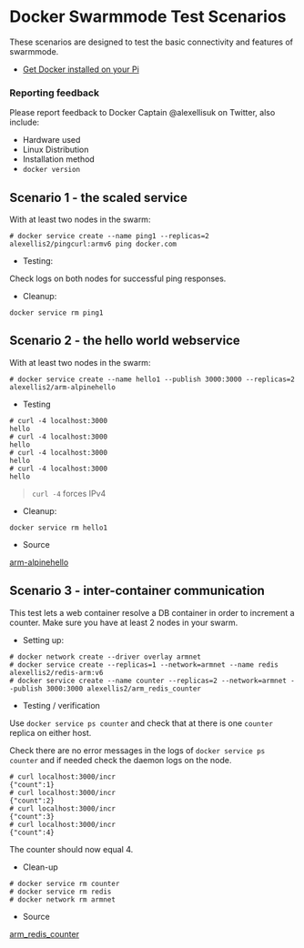 # Docker Swarmmode Test Scenarios

These scenarios are designed to test the basic connectivity and features of swarmmode.

* [Get Docker installed on your Pi](http://blog.alexellis.io/getting-started-with-docker-on-raspberry-pi/)

### Reporting feedback

Please report feedback to Docker Captain @alexellisuk on Twitter, also include:

* Hardware used
* Linux Distribution
* Installation method
* `docker version`


## Scenario 1 - the scaled service

With at least two nodes in the swarm:

```
# docker service create --name ping1 --replicas=2 alexellis2/pingcurl:armv6 ping docker.com
```

* Testing:

Check logs on both nodes for successful ping responses.

* Cleanup:

```
docker service rm ping1
```

## Scenario 2 - the hello world webservice

With at least two nodes in the swarm:

```
# docker service create --name hello1 --publish 3000:3000 --replicas=2 alexellis2/arm-alpinehello
```

* Testing

```
# curl -4 localhost:3000
hello
# curl -4 localhost:3000
hello
# curl -4 localhost:3000
hello
# curl -4 localhost:3000
hello
```

> `curl -4` forces IPv4

* Cleanup:

```
docker service rm hello1
```

* Source

[arm-alpinehello](https://github.com/alexellis/swarmmode-tests/tree/master/arm/arm-alpinehello)

## Scenario 3 - inter-container communication

This test lets a web container resolve a DB container in order to increment a counter. Make sure you have at least 2 nodes in your swarm.

* Setting up:

```
# docker network create --driver overlay armnet
# docker service create --replicas=1 --network=armnet --name redis alexellis2/redis-arm:v6
# docker service create --name counter --replicas=2 --network=armnet --publish 3000:3000 alexellis2/arm_redis_counter
```

* Testing / verification

Use `docker service ps counter` and check that at there is one `counter` replica on either host.

Check there are no error messages in the logs of `docker service ps counter` and if needed check the daemon logs on the node.

```
# curl localhost:3000/incr
{"count":1}
# curl localhost:3000/incr
{"count":2}
# curl localhost:3000/incr
{"count":3}
# curl localhost:3000/incr
{"count":4}

```

The counter should now equal 4.

* Clean-up

```
# docker service rm counter
# docker service rm redis
# docker network rm armnet
```

* Source

[arm_redis_counter](https://github.com/alexellis/swarmmode-tests/tree/master/arm/arm_redis_counter)
